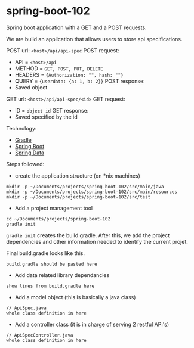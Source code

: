 # spring-boot-102

Spring boot application with a GET and a POST requests. 

We are build an application that allows users to store api specifications.

POST url: `<host>/api/api-spec`
POST request:
* API = `<host>/api`
* METHOD = `GET, POST, PUT, DELETE`
* HEADERS = `{Authorization: "", hash: ""}`
* QUERY = `{userdata: {a: 1, b: 2}}`
POST response:
* Saved object

GET url: `<host>/api/api-spec/<id>`
GET request:
* ID = `object id`
GET response:
* Saved specified by the id

Technology:
* [Gradle](https://gradle.org/)
* [Spring Boot](http://projects.spring.io/spring-boot/)
* [Spring Data](http://projects.spring.io/spring-data/)

Steps followed:
* create the application structure (on *nix machines)
```
mkdir -p ~/Documents/projects/spring-boot-102/src/main/java
mkdir -p ~/Documents/projects/spring-boot-102/src/main/resources
mkdir -p ~/Documents/projects/spring-boot-102/src/test
```
* Add a project management tool
```
cd ~/Documents/projects/spring-boot-102
gradle init
```
`gradle init` creates the build.gradle. 
After this, we add the project dependencies and other information needed to identify the current projet.

Final build.gradle looks like this.

```
build.gradle should be pasted here
```

* Add data related library dependancies
```
show lines from build.gradle here
```

* Add a model object (this is basically a java class)
```
// ApiSpec.java
whole class definition in here
```

* Add a controller class (it is in charge of serving 2 restful API's)
```
// ApiSpecController.java
whole class definition in here
```

